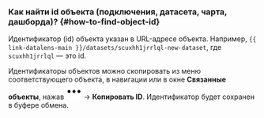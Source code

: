 ### Как найти id объекта (подключения, датасета, чарта, дашборда)? {#how-to-find-object-id}

Идентификатор (id) объекта указан в URL-адресе объекта. Например, `{{ link-datalens-main }}/datasets/scuxhh1jrrlql-new-dataset`, где `scuxhh1jrrlql` — это id.

Идентификаторы объектов можно скопировать из меню соответствующего объекта, в навигации или в окне **Связанные объекты**, нажав ![](../../_assets/console-icons/ellipsis.svg) → **Копировать ID**. Идентификатор будет сохранен в буфере обмена.